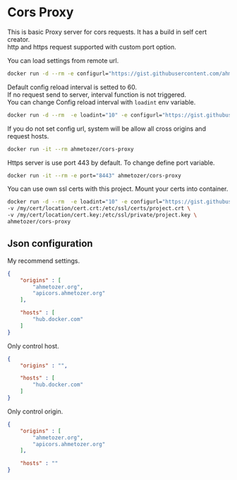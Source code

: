 # Cors Proxy

This is basic Proxy server for cors requests.
It has a build in self cert creator.  
http and https request supported with custom port option.

You can load settings from remote url.

```bash
docker run -d --rm -e configurl="https://gist.githubusercontent.com/ahmetozer/2d097b672b845115ccf67ddc36437703/raw/42a15aa0cef9b2d505be57fb229da865e6860403/testgist.json" ahmetozer/cors-proxy
```

Default config reload interval is setted to 60.  
If no request send to server, interval function is not triggered.  
You can change Config reload interval with `loadint` env variable.

```bash
docker run -d --rm  -e loadint="10" -e configurl="https://gist.githubusercontent.com/ahmetozer/2d097b672b845115ccf67ddc36437703/raw/42a15aa0cef9b2d505be57fb229da865e6860403/testgist.json" ahmetozer/cors-proxy
```

If you do not set config url, system will be allow all cross origins and request hosts.

```bash
docker run -it --rm ahmetozer/cors-proxy
```

Https server is use port 443 by default. To change define port variable.

```bash
docker run -it --rm -e port="8443" ahmetozer/cors-proxy
```

You can use own ssl certs with this project.
Mount your certs into container.

```bash
docker run -d --rm  -e loadint="10" -e configurl="https://gist.githubusercontent.com/ahmetozer/2d097b672b845115ccf67ddc36437703/raw/42a15aa0cef9b2d505be57fb229da865e6860403/testgist.json" \
-v /my/cert/location/cert.crt:/etc/ssl/certs/project.crt \
-v /my/cert/location/cert.key:/etc/ssl/private/project.key \
ahmetozer/cors-proxy
```

## Json configuration

My recommend settings.

```json
{
    "origins" : [
        "ahmetozer.org",
        "apicors.ahmetozer.org"
    ],

    "hosts" : [
        "hub.docker.com"
    ]
}
```

Only control host.

```json
{
    "origins" : "",

    "hosts" : [
        "hub.docker.com"
    ]
}
```

Only control origin.

```json
{
    "origins" : [
        "ahmetozer.org",
        "apicors.ahmetozer.org"
    ],

    "hosts" : ""
}
```
